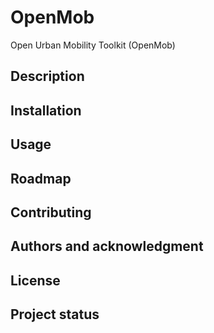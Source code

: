 # OpenMob

Open Urban Mobility Toolkit (OpenMob)

## Description

## Installation

## Usage

## Roadmap

## Contributing

## Authors and acknowledgment

## License

## Project status
